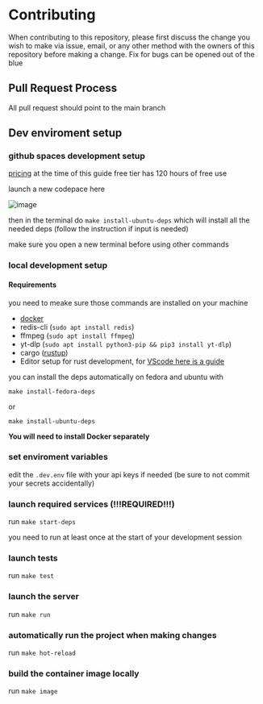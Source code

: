 # Contributing

When contributing to this repository, please first discuss the change you wish to make via issue,
email, or any other method with the owners of this repository before making a change.
Fix for bugs can be opened out of the blue

## Pull Request Process

All pull request should point to the main branch

## Dev enviroment setup
### github spaces development setup
[pricing](https://docs.github.com/en/billing/managing-billing-for-github-codespaces/about-billing-for-github-codespaces) at the time of this guide free tier has 120 hours of free use 

launch a new codepace here

![image](https://user-images.githubusercontent.com/4585690/236680399-36e2fc82-17fc-4b30-b914-686abbff191f.png)

then in the terminal do `make install-ubuntu-deps` which will install all the needed deps (follow the instruction if input is needed) 

make sure you open a new terminal before using other commands 

### local development setup
#### Requirements

you need to meake sure those commands are installed on your machine
- [docker](https://docs.docker.com/desktop/install/linux-install/) 
- redis-cli (`sudo apt install redis`)
- ffmpeg (`sudo apt install ffmpeg`)
- yt-dlp (`sudo apt install python3-pip && pip3 install yt-dlp`) 
- cargo ([rustup](https://rustup.rs/))
- Editor setup for rust development, for [VScode here is a guide](https://code.visualstudio.com/docs/languages/rust)

you can install the deps automatically on fedora and ubuntu with

`make install-fedora-deps`

or

`make install-ubuntu-deps`

**You will need to install Docker separately**

### set enviroment variables

edit the `.dev.env` file with your api keys if needed (be sure to not commit your secrets accidentally)

### launch required services (!!!REQUIRED!!!)
run `make start-deps`

you need to run at least once at the start of your development session

### launch tests
run `make test`

### launch the server
run `make run`

### automatically run the project when making changes
run `make hot-reload`

### build the container image locally
run `make image`
